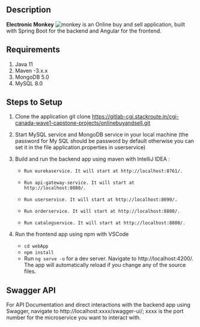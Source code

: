 ## Description 
**Electronic Monkey** ![monkey](/uploads/1cb55cfc47a1fc8e1d8157794f93d3b1/monkey.png) is an Online buy and sell application, built with Spring Boot for the backend and Angular for the frontend.

## Requirements
1. Java 11
2. Maven -3.x.x
3. MongoDB 5.0
4. MySQL 8.0

## Steps to Setup
1. Clone the application
git clone https://gitlab-cgi.stackroute.in/cgi-canada-wave1-capstone-projects/onlinebuyandsell.git

1. Start MySQL service and MongoDB service in your local machine
(the password for My SQL should be password by default otherwise you can set it in the file application.properties in userservice)

2. Build and run the backend app using maven with IntelliJ IDEA :
    *     Run eurekaservice. It will start at http://localhost:8761/.
    *     Run api-gateway-service. It will start at http://localhost:8080/.
    *     Run userservice. It will start at http://localhost:8090/.
    *     Run orderservice. It will start at http://localhost:8880/.
    *     Run catalogservice. It will start at http://localhost:8800/.

3. Run the frontend app using npm with VSCode
    *  `cd webApp`    
    *  `npm install`
    *  Run `ng serve -o` for a dev server. Navigate to http://localhost:4200/. The app will automatically reload if you change any of the source files.

## Swagger API
For API Documentation and direct interactions with the backend app using Swagger, navigate to http://localhost:xxxx/swagger-ui/; 
xxxx is the port number for the microservice you want to interact with.
